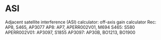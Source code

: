 # ASI
Adjacent satellite interference (ASI) calculator: off-axis gain calculator
Rec: AP8, S465, AP3077
AP8: AP7, APERR002V01, M694
S465: S580
APERR002V01: AP3097, S1855
AP3097: AP30B, BO1213, BO1900
